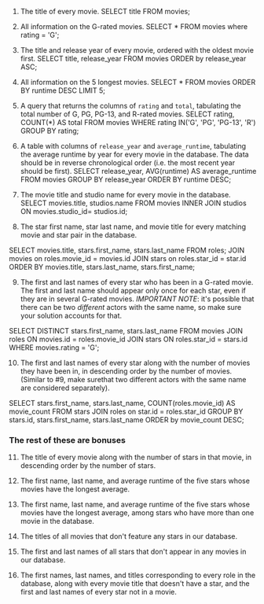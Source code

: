 1.  The title of every movie.
    SELECT title FROM movies;

2.  All information on the G-rated movies.
    SELECT \* FROM movies where rating = 'G';

3.  The title and release year of every movie, ordered with the oldest movie first.
    SELECT title, release_year
    FROM movies
    ORDER by release_year ASC;

4.  All information on the 5 longest movies.
    SELECT \*
    FROM movies
    ORDER BY runtime DESC
    LIMIT 5;

5.  A query that returns the columns of `rating` and `total`, tabulating the total number of G, PG, PG-13, and R-rated movies.
    SELECT rating, COUNT(\*) AS total
    FROM movies
    WHERE rating IN('G', 'PG', 'PG-13', 'R')
    GROUP BY rating;

6.  A table with columns of `release_year` and `average_runtime`, tabulating the average runtime by year for every movie in the database. The data should be in reverse chronological order (i.e. the most recent year should be first).
    SELECT release_year, AVG(runtime) AS average_runtime
    FROM movies
    GROUP BY release_year
    ORDER BY runtime DESC;

7.  The movie title and studio name for every movie in the
    database.
    SELECT movies.title, studios.name
    FROM movies
    INNER JOIN studios ON movies.studio_id= studios.id;

8.  The star first name, star last name, and movie title for every matching movie and star pair in the database.

SELECT movies.title, stars.first_name, stars.last_name
FROM roles;
JOIN movies on roles.movie_id = movies.id
JOIN stars on roles.star_id = star.id
ORDER BY movies.title, stars.last_name, stars.first_name;

9.  The first and last names of every star who has been in a G-rated movie. The first and last name should appear only once for each star, even if they are in several G-rated movies. _IMPORTANT NOTE_: it's possible that there can be two _different_ actors with the same name, so make sure your solution accounts for that.

SELECT DISTINCT stars.first_name, stars.last_name
FROM movies
JOIN roles ON movies.id = roles.movie_id
JOIN stars ON roles.star_id = stars.id
WHERE movies.rating = 'G';

10. The first and last names of every star along with the number of movies they have been in, in descending order by the number of movies. (Similar to #9, make surethat two different actors with the same name are considered separately).

SELECT stars.first_name, stars.last_name, COUNT(roles.movie_id) AS movie_count
FROM stars
JOIN roles on star.id = roles.star_id
GROUP BY stars.id, stars.first_name, stars.last_name
ORDER by movie_count DESC;

### The rest of these are bonuses

11. The title of every movie along with the number of stars in
    that movie, in descending order by the number of stars.

12. The first name, last name, and average runtime of the five
    stars whose movies have the longest average.

13. The first name, last name, and average runtime of the five
    stars whose movies have the longest average, among stars who have more than one movie in the database.

14. The titles of all movies that don't feature any stars in our
    database.

15. The first and last names of all stars that don't appear in any movies in our database.

16. The first names, last names, and titles corresponding to every
    role in the database, along with every movie title that doesn't have a star, and the first and last names of every star not in a movie.
